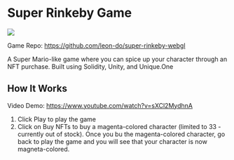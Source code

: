 # Super Rinkeby Game

![](https://user-images.githubusercontent.com/19412160/107607816-4fd79a00-6c08-11eb-92f2-668f07813108.png)

Game Repo: https://github.com/leon-do/super-rinkeby-webgl

A Super Mario-like game where you can spice up your character through an NFT purchase. Built using Solidity, Unity, and Unique.One

## How It Works
Video Demo: https://www.youtube.com/watch?v=sXCl2MydhnA
1. Click Play to play the game
2. Click on Buy NFTs to buy a magenta-colored character (limited to 33 - currently out of stock). Once you bu the magenta-colored character, go back to play the game and you will see that your character is now magneta-colored. 

